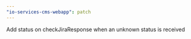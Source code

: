 ```yaml
---
"io-services-cms-webapp": patch
---
```


Add status on checkJiraResponse when an unknown status is received
